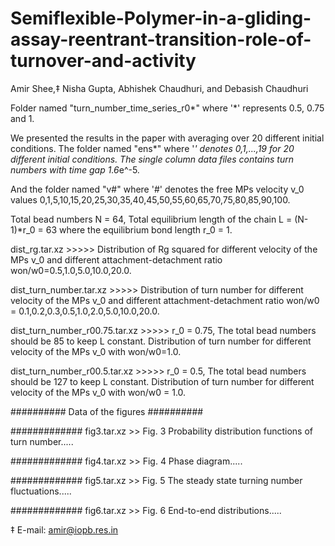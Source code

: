 # Semiflexible-Polymer-in-a-gliding-assay-reentrant-transition-role-of-turnover-and-activity
Amir Shee,‡ Nisha Gupta, Abhishek Chaudhuri, and Debasish Chaudhuri

Folder named "turn_number_time_series_r0*" where '*' represents 0.5, 0.75 and 1.

We presented the results in the paper with averaging over 20 different initial conditions. The folder named "ens*" where '*' denotes 0,1,...,19 for 20 different initial conditions. The single column data files contains turn numbers with time gap 1.6*e^-5.


And the folder named "v#" where '#' denotes the free MPs velocity v_0 values 0,1,5,10,15,20,25,30,35,40,45,50,55,60,65,70,75,80,85,90,100.

Total bead numbers N = 64, Total equilibrium length of the chain L = (N-1)*r_0 = 63 where the equilibrium bond length r_0 = 1. 

dist_rg.tar.xz >>>>> Distribution of Rg squared for different velocity of the MPs v_0 and different attachment-detachment ratio won/w0=0.5,1.0,5.0,10.0,20.0.

dist_turn_number.tar.xz >>>>> Distribution of turn number for different velocity of the MPs v_0 and different attachment-detachment ratio won/w0 = 0.1,0.2,0.3,0.5,1.0,2.0,5.0,10.0,20.0.

dist_turn_number_r00.75.tar.xz >>>>> r_0 = 0.75, The total bead numbers should be 85 to keep L constant. Distribution of turn number for different velocity of the MPs v_0 with won/w0=1.0.


dist_turn_number_r00.5.tar.xz >>>>> r_0 = 0.5, The total bead numbers should be 127 to keep L constant. Distribution of turn number for different velocity of the MPs v_0 with won/w0 = 1.0.


##########
Data of the figures
##########

#############
fig3.tar.xz >> Fig. 3 Probability distribution functions of turn number.....

#############
fig4.tar.xz >> Fig. 4 Phase diagram.....

#############
fig5.tar.xz >> Fig. 5 The steady state turning number fluctuations.....

#############
fig6.tar.xz >> Fig. 6 End-to-end distributions.....


‡ E-mail: amir@iopb.res.in
